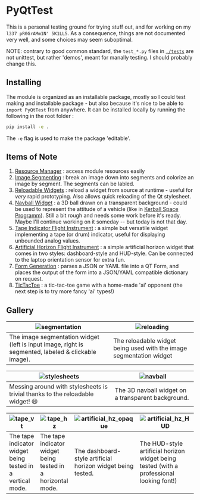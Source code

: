 # PyQtTest

This is a personal testing ground for trying stuff out, and for working on my `l337 pR0GrAMm1N' 5K1LL5`. As a consequence, things are not documented very well, and some choices may seem suboptimal. 

NOTE: contrary to good common standard, the `test_*.py` files in [`./tests`](./tests/) are not unittest, but rather 'demos', meant for manally testing. I should probably change this.

## Installing 

The module is organized as an installable package, mostly so I could test making and installable package - but also because it's nice to be able to `import PyQtTest` from anywhere. 
It can be installed locally by running the following in the root folder : 
```bash
pip install -e . 
```
The `-e` flag is used to make the package 'editable'.


## Items of Note

1. [Resource Manager](src/PyQtTest/resources/images/__init__.py) : access module resources easily
2. [Image Segmenting](src/PyQtTest/widgets/hit_marker/image_segmentor.py) : break an image down into segments and colorize an image by segment. The segments can be labled.
3. [Reloadable Widgets](src/PyQtTest/widgets/utils/reloadable_widget.py) : reload a widget from source at runtime - useful for *very* rapid prototyping. Also allows quick reloading of the Qt stylesheet.
4. [Navball Widget](src/PyQtTest/widgets/hud/navball_pyqtgraph.py) : a 3D ball drawn on a transparent background - could be used to represent the attitude of a vehicle (like in [Kerball Space Programm](https://wiki.kerbalspaceprogram.com/wiki/Navball)). Still a bit rough and needs some work before it's ready. Maybe I'll continue working on it someday -- but today is not that day.
5. [Tape Indicator Flight Instrument](src/PyQtTest/widgets/flight_indicators/tape_indicator.py) : a simple but versatile widget implementing a tape (or drum) indicator, useful for displaying unbounded analog values.
6. [Artificial Horizon Flight Instrument](src/PyQtTest/widgets/flight_indicators/artificial_horizon.py) : a simple artificial horizon widget that comes in two styles: dashboard-style and HUD-style. Can be connected to the laptop orientation sensor for extra fun.
7. [Form Generation](src/PyQtTest/widgets/form_generation/form_generation.py) : parses a JSON or YAML file into a QT Form, and places the output of the form into a JSON/YAML compatible dictionary on request.
8. [TicTacToe](src/PyQtTest/widgets/tictactoe/tictactoe.py) : a tic-tac-toe game with a home-made 'ai' opponent (the next step is to try more fancy 'ai' types!)

## Gallery 

| <img src="https://user-images.githubusercontent.com/62802642/197333006-ad02a63b-d307-41e1-be56-086eb1b38dc5.png" alt="segmentation" /> | <img src="https://user-images.githubusercontent.com/62802642/197334022-e99b31d2-7955-460d-99e4-b572dc2052a8.png" alt="reloading" /> | 
| --- | --- |
| The image segmentation widget (left is input image, right is segmented, labeled & clickable image). | The reloadable widget being used with the image segmentation widget |


| <img src="https://user-images.githubusercontent.com/62802642/197334036-38c4546f-6057-4cd2-89d3-2ef36bdd7ff5.png" alt="stylesheets" /> | <img src="https://user-images.githubusercontent.com/62802642/197332031-8adf8a84-b8e7-4921-890f-9553071f43f6.png" alt="navball" /> |
| --- | --- |
| Messing around with stylesheets is trivial thanks to the reloadable widget! 😄 |  The 3D navball widget on a transparent background. |

| ![tape_vt](https://user-images.githubusercontent.com/62802642/197356883-918362e3-cd59-4c14-a924-085b7f0ee704.png) | ![tape_hz](https://user-images.githubusercontent.com/62802642/197356895-99b10609-b585-4fa8-a1b2-e970ff337dff.png) | ![artificial_hz_opaque](https://user-images.githubusercontent.com/62802642/197356918-000d5345-548a-494d-88c7-ab039b7323dc.png) | ![artificial_hz_HUD](https://user-images.githubusercontent.com/62802642/197356931-af796da6-e24b-4e77-b60d-d89d46c3bd09.png) |
| --- | --- | --- | --- |
| The tape indicator widget being tested in a vertical mode. | The tape indicator widget being tested in a horizontal mode. | The dashboard-style artificial horizon widget being tested. | The HUD-style artificial horizon widget being tested (with a professional looking font!) |
